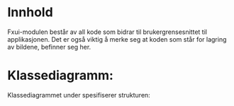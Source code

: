 
# Innhold

Fxui-modulen består av all kode som bidrar til brukergrensesnittet til applikasjonen. Det er  også viktig å merke seg at koden som står for lagring av bildene, befinner seg her.

# Klassediagramm:

Klassediagrammet under spesifiserer strukturen: